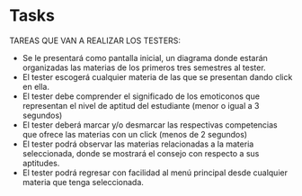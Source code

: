 # Tasks
TAREAS QUE VAN A REALIZAR LOS TESTERS:

- Se le presentará como pantalla inicial, un diagrama donde estarán organizadas las materias de los primeros tres semestres al tester.
- El tester escogerá cualquier materia de las que se presentan dando click en ella.
- El tester debe comprender el significado de los emoticonos que representan el nivel de aptitud del estudiante (menor o igual a 3 segundos)
- El tester deberá marcar y/o desmarcar las respectivas competencias que ofrece las materias con un click (menos de 2 segundos)
- El tester podrá observar las materias relacionadas a la materia seleccionada, donde se mostrará el consejo con respecto a sus aptitudes.
- El tester podrá regresar con facilidad al menú principal desde cualquier materia que tenga seleccionada.
